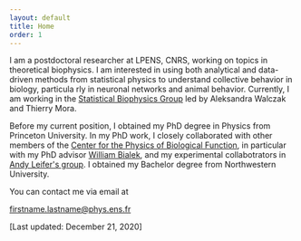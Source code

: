 ```yaml
---
layout: default
title: Home
order: 1
---
```


I am a postdoctoral researcher at LPENS, CNRS, working on topics in theoretical biophysics. I am interested in using both analytical and data-driven methods from statistical physics to understand collective behavior in biology, particula rly in neuronal networks and animal behavior. Currently, I am working in the [Statistical Biophysics Group](https://sites.google.com/view/statbiophysens) led by Aleksandra Walczak and Thierry Mora.

Before my current position, I obtained my PhD degree in Physics from Princeton University. In my PhD work, I closely collaborated with other members of the [Center for the Physics of Biological Function](https://biophysics.princeton.edu), in particular with my PhD advisor [William Bialek](http://www.princeton.edu/~wbialek/wbialek.html), and my experimental collabotrators in [Andy Leifer's group](http://leiferlab.princeton.edu). I obtained my Bachelor degree from Northwestern University.

You can contact me via email at

firstname.lastname@phys.ens.fr



[Last updated: December 21, 2020]


